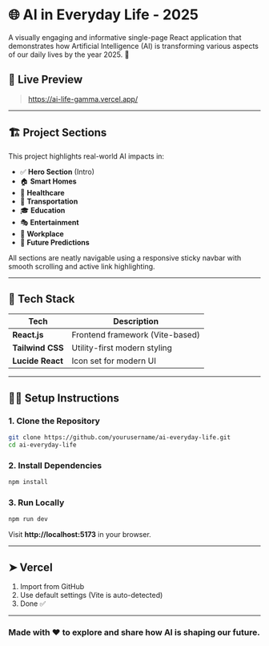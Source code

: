 # 🌐 AI in Everyday Life - 2025

A visually engaging and informative single-page React application that demonstrates how Artificial Intelligence (AI) is transforming various aspects of our daily lives by the year 2025. 🚀

## 📸 Live Preview

> https://ai-life-gamma.vercel.app/

---

## 🏗️ Project Sections

This project highlights real-world AI impacts in:

- ✅ **Hero Section** (Intro)
- 🏠 **Smart Homes**
- 🏥 **Healthcare**
- 🚗 **Transportation**
- 🎓 **Education**
- 🎭 **Entertainment**
- 💼 **Workplace**
- 🔮 **Future Predictions**

All sections are neatly navigable using a responsive sticky navbar with smooth scrolling and active link highlighting.

---

## 🧰 Tech Stack

| Tech        | Description                         |
|-------------|-------------------------------------|
| **React.js**| Frontend framework (Vite-based)     |
| **Tailwind CSS** | Utility-first modern styling     |
| **Lucide React** | Icon set for modern UI           |

---

## 🧑‍💻 Setup Instructions

### 1. Clone the Repository
```bash
git clone https://github.com/yourusername/ai-everyday-life.git
cd ai-everyday-life
```

### 2. Install Dependencies
```bash
npm install
```

### 3. Run Locally
```bash
npm run dev
```
Visit **http://localhost:5173** in your browser.

---

## ➤ Vercel
1. Import from GitHub
2. Use default settings (Vite is auto-detected)
3. Done ✅

---

### Made with ❤️ to explore and share how AI is shaping our future.



